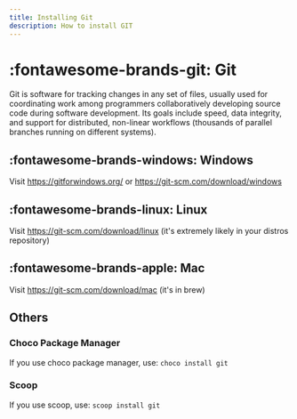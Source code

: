 ```yaml
---
title: Installing Git
description: How to install GIT
---
```


# :fontawesome-brands-git: Git

Git is software for tracking changes in any set of files, usually used for coordinating work among programmers collaboratively developing source code during software development. Its goals include speed, data integrity, and support for distributed, non-linear workflows (thousands of parallel branches running on different systems).

## :fontawesome-brands-windows: Windows

Visit <https://gitforwindows.org/> or <https://git-scm.com/download/windows>

## :fontawesome-brands-linux: Linux

Visit <https://git-scm.com/download/linux> (it's extremely likely in your distros repository)

## :fontawesome-brands-apple: Mac

Visit <https://git-scm.com/download/mac> (it's in brew)

## Others

### Choco Package Manager

If you use choco package manager, use: `choco install git`

### Scoop

If you use scoop, use: `scoop install git`
